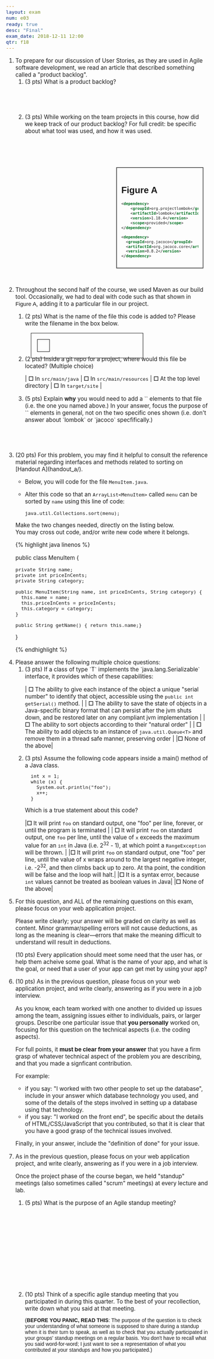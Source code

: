 ```yaml
---
layout: exam
num: e03
ready: true
desc: "Final"
exam_date: 2018-12-11 12:00
qtr: f18
---
```


<script>

$(document).ready(function(){

    console.log("ready function inside exam .md file");
    $('div.will-it-compile-with-output-problem').each(function(i) {
        var div = $(this).clone();
        $(this).html($(document.getElementById("will-it-compile-with-output-problem")).clone().html());
        $(this).find(".code-goes-here").append(div);
    });
});

</script>

<style>


body {
 font-size: 95%;
}

.fig {font-family:sans-serif; white-space: pre;}

.mc-table { }
.mc-table p {  }
.mc-table table { border: none; }
.mc-table table * td { border: none; padding-right: 4em;}
.mc-table table * td b { font-size: 200%; position: relative; top: 3px; }
.mc-table table * th { display: none; }

div.answerBox table { border-collapse: collapse;
        border: 1px solid black;
	padding: 1em;
	margin: 1em;
	width: 100%;
	}
div.answerBox table td { border: 1px solid black; padding: 1em; margin: 1em; }	
div.answerBox table * th { display: none; }

.tf-table table { border: none; }
.tf-table table * td { border: none; padding-right: 4em;}
.tf-table table * td b { font-size: 200%; position: relative; top: 3px; }
.tf-table table * td:first-child { white-space: pre; }

</style>

<ol>

<li class="page-break-before" markdown="1" >To prepare for our discussion of User Stories, as they are used in Agile software development, we read an article that described something called a "product backlog".

<ol>
<li style="margin-bottom:5em;" markdown="1" >(3 pts) What is a product backlog?
</li>

<li style="margin-bottom:5em;" markdown="1" >(3 pts) While working on the team projects in this
course, how did we keep track of our product backlog?
For full credit: be specific about what tool was used, and how it was used.
</li>

</ol>

</li>

<li class="page-break-before" markdown="1" >
<div style="float:right; width:40%; font-size: 80%; padding: 1em; margin: 1em; margin-bottom: 4em; border: 2px solid #555;">

# <span class="fig">Figure A</span>

```xml
<dependency>
    <groupId>org.projectlombok</groupId>
    <artifactId>lombok</artifactId>
    <version>1.18.4</version>
    <scope>provided</scope>
</dependency>

<dependency>
  <groupId>org.jacoco</groupId>
  <artifactId>org.jacoco.core</artifactId>
  <version>0.8.2</version>
</dependency>

```
</div>
<p style="clear:both;">Throughout the second half of the course, we used Maven
as our build tool.  Occasionally, we had to deal with code such as
that shown in <span class="fig">Figure A</span>, adding it to a particular file in our project.</p>

<ol>

<li markdown="1" style="margin-bottom:1em; padding-bottom:1em;">(2 pts) What is the name of the file this code is added to?  Please write the filename in the box below.

<div class="answerBox" style="width: 20em; height: 2em;">

| answer |
|--------|
|        |

</div>


</li>
<li markdown="1" class="mc-table" style="margin-bottom:1em; clear:both;">(2 pts) Inside a git repo for a project, where would this file be located?  (Multiple choice)

| <b>☐</b> In `src/main/java` | <b>☐</b> In `src/main/resources` | <b>☐</b> At the top level directory | <b>☐</b> In `target/site` |

</li>

<li markdown="1" style="margin-bottom:5em;">(5 pts) 
Explain <b>why</b> you would need to add a `<dependency>` elements to that file (i.e. the one you named above.)   In your answer, focus the purpose of `<dependency>` elements in general, not on the two specific ones shown (i.e. don't answer about `lombok` or `jacoco` specfifically.)
</li>

</ol>

</li>

<li markdown="1" class="page-break-before">(20 pts) For this problem, you may find it helpful to consult
the reference material regarding interfaces and methods related to sorting on [Handout A](handout_a/).

* Below, you will code for the file `MenuItem.java`.
* Alter this code so that an `ArrayList<MenuItem>` called `menu` can be sorted
   by `name` using this line of code:

   ```
   java.util.Collections.sort(menu);
   ```

Make the two changes needed, directly on the listing below.<br>You may cross out code, and/or write new code where it belongs.  

{% highlight java linenos %}


public class MenuItem {

    private String name;
    private int priceInCents;
    private String category;

    public MenuItem(String name, int priceInCents, String category) {
      this.name = name;
      this.priceInCents = priceInCents;
      this.category = category;
    }

    public String getName() { return this.name;}







}

{% endhighlight %}

</li>

<li class="page-break-before" markdown="1"> Please answer the following multiple choice questions:

<ol>

<li class="mc-table" markdown="1"> (3 pts) If a class of type `T` implements the `java.lang.Serializable` interface, it provides which of these capabilities:


| <b>☐</b> The ability to give each instance of the object a unique "serial number" to identify that object, accessible using the `public int getSerial()` method. |
| <b>☐</b> The ability to save the state of objects in a Java-specific binary format that can persist after the jvm shuts down, and be restored later on any compliant jvm implementation |
| <b>☐</b> The ability to sort objects according to their "natural order" |
| <b>☐</b> The ability to add objects to an instance of `java.util.Queue<T>` and remove them in a thread safe manner, preserving order |
|<b>☐</b> None of the above|

</li>


<li class="mc-table" markdown="1">(3 pts)  Assume the following code appears inside a main() method of a Java class.

```
  int x = 1;
  while (x) {
    System.out.println("foo");
    x++;
  }
```

Which is a true statement about this code?


|<b>☐</b> It will print `foo` on standard output, one "foo" per line, forever, or until the program is terminated |
| <b>☐</b> It will print `foo` on standard output, one `foo` per line, until the value of `x` exceeds
the maximum value for an `int` in Java (i.e. 2<sup>32</sup> - 1), at which point a `RangeException` will be thrown. |
|<b>☐</b> It will print `foo` on standard output, one "foo" per line, until the value of x wraps around to the largest negative integer, i.e. -2<sup>32</sup>, and then climbs back up to zero. At tha point, the condition will be false and the loop will halt.|
|<b>☐</b> It is a syntax error, because `int` values cannot be treated as boolean values in Java|
|<b>☐</b> None of the above|

</li>

</ol>

</li>


<li class="page-break-before" markdown="1" style="margin-bottom:1em;">For this question, and ALL of the remaining questions on this exam, please focus on your web application project.

Please write clearly; your answer will be graded on clarity as well as
content.  Minor grammar/spelling errors will not cause deductions, as
long as the meaning is clear&mdash;errors that make the meaning
difficult to understand will result in deductions.


(10 pts) Every application should meet some need that the user has, or help them acheive some goal.  What is the name of your app, and what is the goal, or need that a user of your app can get met by using your app?


</li>

<li class="page-break-before" markdown="1" style="margin-bottom:1em;">(10 pts) As in the
previous question, please focus on your web application project, and write clearly, answering as if you were in a job interview.

As you know, each team worked with one another to divided up issues among the team, assigning issues either to individuals, pairs, or larger groups.    Describe one particular issue that <b>you personally</b> worked on, focusing for this question on the technical aspects (i.e. the coding aspects).

For full points, it <b>must be clear from your answer</b> that you have a firm grasp of
whatever technical aspect of the problem you are describing, and that you made a signficant contribution.

For example:
* if you say: "I worked with two other people to set up the database", include in your answer which database technology you used, and some of the details of the steps involved in setting up a database using that technology.
* if you say: "I worked on the front end", be specific about the details of HTML/CSS/JavaScript that you contributed, so that it is clear that you have a good grasp of the technical issues involved.

Finally, in your answer, include the "definition of done" for your issue.

</li>


<li class="page-break-before" markdown="1" style="margin-bottom:1em;">As in the
previous question, please focus on your web application project, and write clearly, answering as if you were in a job interview.

Once the project phase of the course began, we held "standup" meetings (also sometimes called
"scrum" meetings) at every lecture and lab.

<ol>

<li markdown="1" style="margin-bottom:15em;">(5 pts) What is the purpose of an Agile standup meeting?

</li>

<li markdown="1" style="margin-bottom:30em;">(10 pts) Think of a specific agile standup meeting that you participated in during this quarter.  To the best of your recollection, write down what you said at that meeting.

<p style="font-family:Arial Narrow,sans-serif;font-size:92%">(<b>BEFORE YOU PANIC, READ THIS</b>: The purpose of the question is to check your understanding of what someone is supposed to share during a standup when it is their turn to speak, as well as to check that you actually participated in your groups' standup meetings on a regular basis.  You don't have to recall what you said word-for-word; I just want to see a representation of what you contributed at your standups and how you participated.)</p>

</li>

</ol>

</li>


<li class="page-break-before" markdown="1" style="margin-bottom:1em;">As in the
previous question, please focus on your web application project, and write clearly, answering as if you were in a job interview.

Think carefully before you start answering this question.  It will require some planning and thought.

We learned about Design Patterns in general, and specifically about the strategy pattern.

The "Strategy Pattern", one that
enables selecting an algorithm at runtime, and encapsulates the selectable algorithm
in an interface, and classes that implement that interface.   There are typically
at least three types of components:
* a client class that selects a behavior (e.g. the `Duck`)
* the strategy interface that abstracts the behavior (e.g. `FlyBehavior`)
* concrete implementations of the behavior (e.g. `FlyWithWings`, `FlyNoWay`)

In this question, I want to see if you really understand what all that means and are able to
apply it.


Think of a specific future feature that could be added to the your webapp project where the strategy pattern might be applicable.  Think of what the client class, strategy interface, and at least three concrete implementations would be.

Then describe, at a high level (as if verbally at a white-board job interview):

* The user story that you are supporting with this new "strategy".  (Write it in the
   form "as an x I can y so that z".)
* The client Java class, strategy interface, and three concrete implementations
* The big picture of how this is an example of the strategy pattern.

Space for each part of your answer is provided below, and on the next page.

<ol>

<li markdown="1" style="margin-bottom:20em;"> (6 pts) Write the name of your team's webapp,
and then describe your user story in form of "as an x I can y so that z".

</li>

</ol>
 
(Continued on next page)
</li>

<li class="page-break-before" markdown="1" style="margin-bottom:1em;">Continued from previous question:

<ol>

<li markdown="1" style="margin-bottom:20em;"> (4 pts) Describe the client Java class. You don't need to write the full Java code for it.  Just a high level description is sufficient.  It needs to be just enough detail so that we can understand how you are applying the strategy
pattern, and no more than that.

</li>

<li markdown="1" style="margin-bottom:20em;"> (4 pts) Describe the interface. Here, since it is only an interface, and will likely have just the signature of a single method, please do provide the <em>entire Java code</em> as part of your description (it should only be 4-6 lines, total.)

</li>

</ol>
 
(Continued on next page)
</li>

<li class="page-break-before" markdown="1" style="margin-bottom:1em;">Continued from previous question:

<ol>

<li markdown="1" style="margin-bottom:20em;"> (6 pts) Describe three concrete implementations of your interface.  Just the name of each, and general description is sufficient.  Again, we are looking only for enough detail to show that you understand the strategy pattern.

</li>

<li markdown="1" style="margin-bottom:20em;"> (4 pts) Finally, offer a brief "big picture" explanation of how this use of the strategy pattern supports the user story that you chose.  I should be able to tell from your answer how your code helps the user acheive their goal, and that you understand the strategy pattern.

</li>

</ol>

</li>

</ol>